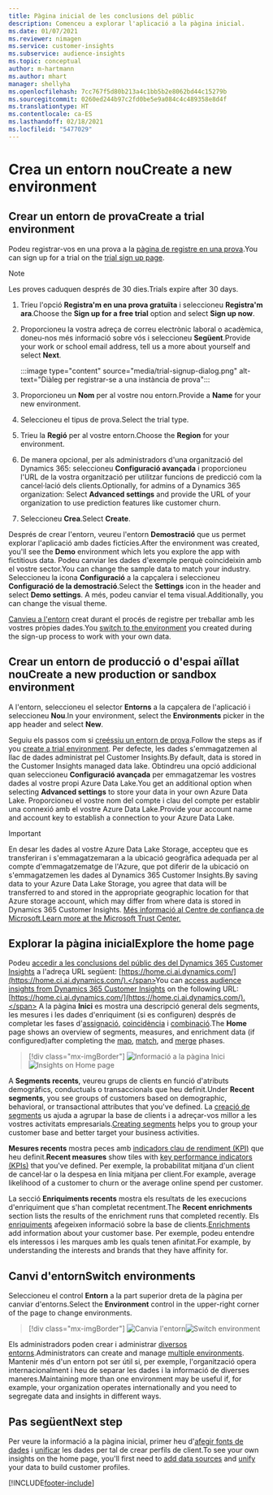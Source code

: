 ```yaml
---
title: Pàgina inicial de les conclusions del públic
description: Comenceu a explorar l'aplicació a la pàgina inicial.
ms.date: 01/07/2021
ms.reviewer: nimagen
ms.service: customer-insights
ms.subservice: audience-insights
ms.topic: conceptual
author: m-hartmann
ms.author: mhart
manager: shellyha
ms.openlocfilehash: 7cc767f5d80b213a4c1bb5b2e8062bd44c15279b
ms.sourcegitcommit: 0260ed244b97c2fd0be5e9a084c4c489358e8d4f
ms.translationtype: HT
ms.contentlocale: ca-ES
ms.lasthandoff: 02/18/2021
ms.locfileid: "5477029"
---
```

# <a name="create-a-new-environment"></a><span data-ttu-id="a620c-103">Crea un entorn nou</span><span class="sxs-lookup"><span data-stu-id="a620c-103">Create a new environment</span></span>

## <a name="create-a-trial-environment"></a><span data-ttu-id="a620c-104">Crear un entorn de prova</span><span class="sxs-lookup"><span data-stu-id="a620c-104">Create a trial environment</span></span>

<span data-ttu-id="a620c-105">Podeu registrar-vos en una prova a la [pàgina de registre en una prova](https://dynamics.microsoft.com/get-started/free-trial/?appname=customerinsights).</span><span class="sxs-lookup"><span data-stu-id="a620c-105">You can sign up for a trial on the [trial sign up page](https://dynamics.microsoft.com/get-started/free-trial/?appname=customerinsights).</span></span> 

> [!NOTE]
> <span data-ttu-id="a620c-106">Les proves caduquen després de 30 dies.</span><span class="sxs-lookup"><span data-stu-id="a620c-106">Trials expire after 30 days.</span></span>

1. <span data-ttu-id="a620c-107">Trieu l'opció **Registra'm en una prova gratuïta** i seleccioneu **Registra'm ara**.</span><span class="sxs-lookup"><span data-stu-id="a620c-107">Choose the **Sign up for a free trial** option and select **Sign up now**.</span></span>

1. <span data-ttu-id="a620c-108">Proporcioneu la vostra adreça de correu electrònic laboral o acadèmica, doneu-nos més informació sobre vós i seleccioneu **Següent**.</span><span class="sxs-lookup"><span data-stu-id="a620c-108">Provide your work or school email address, tell us a more about yourself and select **Next**.</span></span>

   :::image type="content" source="media/trial-signup-dialog.png" alt-text="Diàleg per registrar-se a una instància de prova":::

1. <span data-ttu-id="a620c-110">Proporcioneu un **Nom** per al vostre nou entorn.</span><span class="sxs-lookup"><span data-stu-id="a620c-110">Provide a **Name** for your new environment.</span></span> 

1. <span data-ttu-id="a620c-111">Seleccioneu el tipus de prova.</span><span class="sxs-lookup"><span data-stu-id="a620c-111">Select the trial type.</span></span>

1. <span data-ttu-id="a620c-112">Trieu la **Regió** per al vostre entorn.</span><span class="sxs-lookup"><span data-stu-id="a620c-112">Choose the **Region** for your environment.</span></span>

1. <span data-ttu-id="a620c-113">De manera opcional, per als administradors d'una organització del Dynamics 365: seleccioneu **Configuració avançada** i proporcioneu l'URL de la vostra organització per utilitzar funcions de predicció com la cancel·lació dels clients.</span><span class="sxs-lookup"><span data-stu-id="a620c-113">Optionally, for admins of a Dynamics 365 organization: Select **Advanced settings** and provide the URL of your organization to use prediction features like customer churn.</span></span>

1. <span data-ttu-id="a620c-114">Seleccioneu **Crea**.</span><span class="sxs-lookup"><span data-stu-id="a620c-114">Select **Create**.</span></span> 

<span data-ttu-id="a620c-115">Després de crear l'entorn, veureu l'entorn **Demostració** que us permet explorar l'aplicació amb dades fictícies.</span><span class="sxs-lookup"><span data-stu-id="a620c-115">After the environment was created, you'll see the **Demo** environment which lets you explore the app with fictitious data.</span></span> <span data-ttu-id="a620c-116">Podeu canviar les dades d'exemple perquè coincideixin amb el vostre sector.</span><span class="sxs-lookup"><span data-stu-id="a620c-116">You can change the sample data to match your industry.</span></span> <span data-ttu-id="a620c-117">Seleccioneu la icona **Configuració** a la capçalera i seleccioneu **Configuració de la demostració**.</span><span class="sxs-lookup"><span data-stu-id="a620c-117">Select the **Settings** icon in the header and select **Demo settings**.</span></span> <span data-ttu-id="a620c-118">A més, podeu canviar el tema visual.</span><span class="sxs-lookup"><span data-stu-id="a620c-118">Additionally, you can change the visual theme.</span></span> 

<span data-ttu-id="a620c-119">[Canvieu a l'entorn](#switch-environments) creat durant el procés de registre per treballar amb les vostres pròpies dades.</span><span class="sxs-lookup"><span data-stu-id="a620c-119">You [switch to the environment](#switch-environments) you created during the sign-up process to work with your own data.</span></span>

## <a name="create-a-new-production-or-sandbox-environment"></a><span data-ttu-id="a620c-120">Crear un entorn de producció o d'espai aïllat nou</span><span class="sxs-lookup"><span data-stu-id="a620c-120">Create a new production or sandbox environment</span></span>

<span data-ttu-id="a620c-121">A l'entorn, seleccioneu el selector **Entorns** a la capçalera de l'aplicació i seleccioneu **Nou**.</span><span class="sxs-lookup"><span data-stu-id="a620c-121">In your environment, select the **Environments** picker in the app header and select **New**.</span></span>

<span data-ttu-id="a620c-122">Seguiu els passos com si [creéssiu un entorn de prova](#create-a-trial-environment).</span><span class="sxs-lookup"><span data-stu-id="a620c-122">Follow the steps as if you [create a trial environment](#create-a-trial-environment).</span></span> <span data-ttu-id="a620c-123">Per defecte, les dades s'emmagatzemen al llac de dades administrat pel Customer Insights.</span><span class="sxs-lookup"><span data-stu-id="a620c-123">By default, data is stored in the Customer Insights managed data lake.</span></span> <span data-ttu-id="a620c-124">Obtindreu una opció addicional quan seleccioneu **Configuració avançada** per emmagatzemar les vostres dades al vostre propi Azure Data Lake.</span><span class="sxs-lookup"><span data-stu-id="a620c-124">You get an additional option when selecting **Advanced settings** to store your data in your own Azure Data Lake.</span></span> <span data-ttu-id="a620c-125">Proporcioneu el vostre nom del compte i clau del compte per establir una connexió amb el vostre Azure Data Lake.</span><span class="sxs-lookup"><span data-stu-id="a620c-125">Provide your account name and account key to establish a connection to your Azure Data Lake.</span></span> 

> [!IMPORTANT]
> <span data-ttu-id="a620c-126">En desar les dades al vostre Azure Data Lake Storage, accepteu que es transferiran i s'emmagatzemaran a la ubicació geogràfica adequada per al compte d'emmagatzematge de l'Azure, que pot diferir de la ubicació on s'emmagatzemen les dades al Dynamics 365 Customer Insights.</span><span class="sxs-lookup"><span data-stu-id="a620c-126">By saving data to your Azure Data Lake Storage, you agree that data will be transferred to and stored in the appropriate geographic location for that Azure storage account, which may differ from where data is stored in Dynamics 365 Customer Insights.</span></span> [<span data-ttu-id="a620c-127">Més informació al Centre de confiança de Microsoft.</span><span class="sxs-lookup"><span data-stu-id="a620c-127">Learn more at the Microsoft Trust Center.</span></span>](https://www.microsoft.com/trust-center)

## <a name="explore-the-home-page"></a><span data-ttu-id="a620c-128">Explorar la pàgina inicial</span><span class="sxs-lookup"><span data-stu-id="a620c-128">Explore the home page</span></span>

<span data-ttu-id="a620c-129">Podeu [accedir a les conclusions del públic des del Dynamics 365 Customer Insights](https://home.ci.ai.dynamics.com/) a l'adreça URL següent: [https://home.ci.ai.dynamics.com/](https://home.ci.ai.dynamics.com/).</span><span class="sxs-lookup"><span data-stu-id="a620c-129">You can [access audience insights from Dynamics 365 Customer Insights](https://home.ci.ai.dynamics.com/) on the following URL: [https://home.ci.ai.dynamics.com/](https://home.ci.ai.dynamics.com/).</span></span>
<span data-ttu-id="a620c-130">A la pàgina **Inici** es mostra una descripció general dels segments, les mesures i les dades d'enriquiment (si es configuren) després de completar les fases d'[assignació](map-entities.md), [coincidència](match-entities.md) i [combinació](merge-entities.md).</span><span class="sxs-lookup"><span data-stu-id="a620c-130">The **Home** page shows an overview of segments, measures, and enrichment data (if configured)after completing the [map](map-entities.md), [match](match-entities.md), and [merge](merge-entities.md) phases.</span></span>

> [!div class="mx-imgBorder"] 
> <span data-ttu-id="a620c-131">![Informació a la pàgina Inici](media/home-page-insights.png "Informació a la pàgina Inici")</span><span class="sxs-lookup"><span data-stu-id="a620c-131">![Insights on Home page](media/home-page-insights.png "Insights on Home page")</span></span>

<span data-ttu-id="a620c-132">A **Segments recents**, veureu grups de clients en funció d'atributs demogràfics, conductuals o transaccionals que heu definit.</span><span class="sxs-lookup"><span data-stu-id="a620c-132">Under **Recent segments**, you see groups of customers based on demographic, behavioral, or transactional attributes that you've defined.</span></span> <span data-ttu-id="a620c-133">La [creació de segments](segments.md) us ajuda a agrupar la base de clients i a adreçar-vos millor a les vostres activitats empresarials.</span><span class="sxs-lookup"><span data-stu-id="a620c-133">[Creating segments](segments.md) helps you to group your customer base and better target your business activities.</span></span>

<span data-ttu-id="a620c-134">**Mesures recents** mostra peces amb [indicadors clau de rendiment (KPI)](measures.md) que heu definit.</span><span class="sxs-lookup"><span data-stu-id="a620c-134">**Recent measures** show tiles with [key performance indicators (KPIs)](measures.md) that you've defined.</span></span> <span data-ttu-id="a620c-135">Per exemple, la probabilitat mitjana d'un client de cancel·lar o la despesa en línia mitjana per client.</span><span class="sxs-lookup"><span data-stu-id="a620c-135">For example, average likelihood of a customer to churn or the average online spend per customer.</span></span>

<span data-ttu-id="a620c-136">La secció **Enriquiments recents** mostra els resultats de les execucions d'enriquiment que s'han completat recentment.</span><span class="sxs-lookup"><span data-stu-id="a620c-136">The **Recent enrichments** section lists the results of the enrichment runs that completed recently.</span></span> <span data-ttu-id="a620c-137">Els [enriquiments](enrichment-hub.md) afegeixen informació sobre la base de clients.</span><span class="sxs-lookup"><span data-stu-id="a620c-137">[Enrichments](enrichment-hub.md) add information about your customer base.</span></span> <span data-ttu-id="a620c-138">Per exemple, podeu entendre els interessos i les marques amb les quals tenen afinitat.</span><span class="sxs-lookup"><span data-stu-id="a620c-138">For example, by understanding the interests and brands that they have affinity for.</span></span>

## <a name="switch-environments"></a><span data-ttu-id="a620c-139">Canvi d'entorn</span><span class="sxs-lookup"><span data-stu-id="a620c-139">Switch environments</span></span>

<span data-ttu-id="a620c-140">Seleccioneu el control **Entorn** a la part superior dreta de la pàgina per canviar d'entorns.</span><span class="sxs-lookup"><span data-stu-id="a620c-140">Select the **Environment** control in the upper-right corner of the page to change environments.</span></span>

> [!div class="mx-imgBorder"] 
> <span data-ttu-id="a620c-141">![Canvia l'entorn](media/home-page-environment-switcher.png "Canvia l'entorn")</span><span class="sxs-lookup"><span data-stu-id="a620c-141">![Switch environment](media/home-page-environment-switcher.png "Switch environment")</span></span>

<span data-ttu-id="a620c-142">Els administradors poden crear i administrar [diversos entorns](manage-environments.md).</span><span class="sxs-lookup"><span data-stu-id="a620c-142">Administrators can create and manage [multiple environments](manage-environments.md).</span></span> <span data-ttu-id="a620c-143">Mantenir més d'un entorn pot ser útil si, per exemple, l'organització opera internacionalment i heu de separar les dades i la informació de diverses maneres.</span><span class="sxs-lookup"><span data-stu-id="a620c-143">Maintaining more than one environment may be useful if, for example, your organization operates internationally and you need to segregate data and insights in different ways.</span></span>

## <a name="next-step"></a><span data-ttu-id="a620c-144">Pas següent</span><span class="sxs-lookup"><span data-stu-id="a620c-144">Next step</span></span>

<span data-ttu-id="a620c-145">Per veure la informació a la pàgina inicial, primer heu d'[afegir fonts de dades](data-sources.md) i [unificar](data-unification.md) les dades per tal de crear perfils de client.</span><span class="sxs-lookup"><span data-stu-id="a620c-145">To see your own insights on the home page, you'll first need to [add data sources](data-sources.md) and [unify](data-unification.md) your data to build customer profiles.</span></span>


[!INCLUDE[footer-include](../includes/footer-banner.md)]